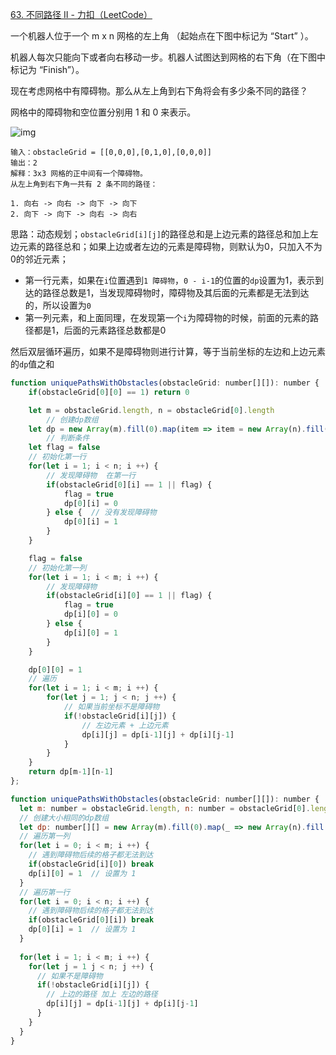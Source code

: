 [63. 不同路径 II - 力扣（LeetCode）](https://leetcode.cn/problems/unique-paths-ii/)

一个机器人位于一个 m x n 网格的左上角 （起始点在下图中标记为 “Start” ）。

机器人每次只能向下或者向右移动一步。机器人试图达到网格的右下角（在下图中标记为 “Finish”）。

现在考虑网格中有障碍物。那么从左上角到右下角将会有多少条不同的路径？

网格中的障碍物和空位置分别用 1 和 0 来表示。

![img](https://assets.leetcode.com/uploads/2020/11/04/robot1.jpg)

```
输入：obstacleGrid = [[0,0,0],[0,1,0],[0,0,0]]
输出：2
解释：3x3 网格的正中间有一个障碍物。
从左上角到右下角一共有 2 条不同的路径：

1. 向右 -> 向右 -> 向下 -> 向下
2. 向下 -> 向下 -> 向右 -> 向右
```

思路：动态规划；`obstacleGrid[i][j]`的路径总和是上边元素的路径总和加上左边元素的路径总和；如果上边或者左边的元素是障碍物，则默认为0，只加入不为0的邻近元素；

* 第一行元素，如果在`i`位置遇到`1 障碍物`，`0 - i-1`的位置的`dp`设置为1，表示到达的路径总数是1，当发现障碍物时，障碍物及其后面的元素都是无法到达的，所以设置为`0`
* 第一列元素，和上面同理，在发现第一个`i`为障碍物的时候，前面的元素的路径都是1，后面的元素路径总数都是0

然后双层循环遍历，如果不是障碍物则进行计算，等于当前坐标的左边和上边元素的`dp`值之和

```js
function uniquePathsWithObstacles(obstacleGrid: number[][]): number {
    if(obstacleGrid[0][0] == 1) return 0

    let m = obstacleGrid.length, n = obstacleGrid[0].length
		// 创建dp数组
    let dp = new Array(m).fill(0).map(item => item = new Array(n).fill(0))
		// 判断条件
    let flag = false
    // 初始化第一行
    for(let i = 1; i < n; i ++) {
      	// 发现障碍物  在第一行
        if(obstacleGrid[0][i] == 1 || flag) {
            flag = true
            dp[0][i] = 0
        } else {  // 没有发现障碍物
            dp[0][i] = 1
        }
    }

    flag = false
  	// 初始化第一列
    for(let i = 1; i < m; i ++) {
      	// 发现障碍物
        if(obstacleGrid[i][0] == 1 || flag) {
            flag = true
            dp[i][0] = 0
        } else {
            dp[i][0] = 1
        }
    }

    dp[0][0] = 1
  	// 遍历
    for(let i = 1; i < m; i ++) {
        for(let j = 1; j < n; j ++) { 
          	// 如果当前坐标不是障碍物
            if(!obstacleGrid[i][j]) {
              	// 左边元素 + 上边元素
                dp[i][j] = dp[i-1][j] + dp[i][j-1]
            }
        }
    }
    return dp[m-1][n-1]
};

function uniquePathsWithObstacles(obstacleGrid: number[][]): number {
  let m: number = obstacleGrid.length, n: number = obstacleGrid[0].length
  // 创建大小相同的dp数组
  let dp: number[][] = new Array(m).fill(0).map(_ => new Array(n).fill(0))
  // 遍历第一列
  for(let i = 0; i < m; i ++) {
    // 遇到障碍物后续的格子都无法到达
    if(obstacleGrid[i][0]) break
    dp[i][0] = 1  // 设置为 1
  }
  // 遍历第一行
  for(let i = 0; i < n; i ++) {
    // 遇到障碍物后续的格子都无法到达
    if(obstacleGrid[0][i]) break
    dp[0][i] = 1  // 设置为 1
  }
  
  for(let i = 1; i < m; i ++) {
    for(let j = 1 j < n; j ++) {
      // 如果不是障碍物 
      if(!obstacleGrid[i][j]) {
        // 上边的路径 加上 左边的路径
        dp[i][j] = dp[i-1][j] + dp[i][j-1]
      }
    }
  }
}
```

